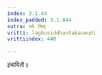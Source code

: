 ```yaml
---
index: 3.1.44
index_padded: 3.1.044
sutra: च्लेः सिच्
vritti: laghusiddhantakaumudi
vrittiindex: 440

---
```

इचावितौ॥
